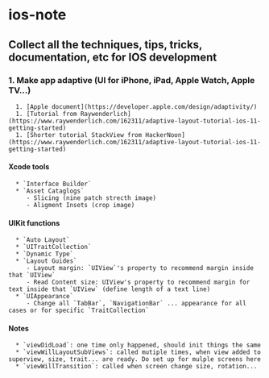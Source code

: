 # ios-note

## Collect all the techniques, tips, tricks, documentation, etc for IOS development

### 1. Make app adaptive (UI for iPhone, iPad, Apple Watch, Apple TV...)
      1. [Apple document](https://developer.apple.com/design/adaptivity/)
      1. [Tutorial from Raywenderlich](https://www.raywenderlich.com/162311/adaptive-layout-tutorial-ios-11-getting-started)
      1. [Shorter tutorial StackView from HackerNoon](https://www.raywenderlich.com/162311/adaptive-layout-tutorial-ios-11-getting-started)
   
   #### Xcode tools
      * `Interface Builder`
      * `Asset Cataglogs`
         - Slicing (nine patch strecth image)
         - Aligment Insets (crop image)
   #### UIKit functions 
      * `Auto Layout`
      * `UITraitCollection`
      * `Dynamic Type`
      * `Layout Guides`
         - Layout margin: `UIView`'s property to recommend margin inside that `UIView`
         - Read Content size: UIView's property to recommend margin for text inside that `UIView` (define length of a text line)
      * `UIAppearance`
         - Change all `TabBar`, `NavigationBar` ... appearance for all cases or for specific `TraitCollection`

   #### Notes
      * `viewDidLoad`: one time only happened, should init things the same
      * `viewWillLayoutSubViews`: called mutiple times, when view added to superview, size, trait... are ready. Do set up for mulple screens here
      * `viewWillTransition`: called when screen change size, rotation...
